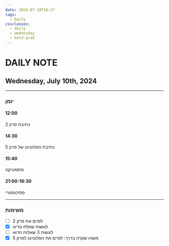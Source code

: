 ```yaml
---
date: 2024-07-10T16:27
tags:
  - Daily
cssclasses:
  - daily
  - wednesday
  - bold-grad
---
```

# DAILY NOTE
## Wednesday, July 10th, 2024
***
### יומן
#### 12:00
כתיבת פרק 2
#### 14:30
כתיבת הפלוטינג של פרק 5
#### 15:40
מתמטיקה
#### 21:00-16:30
פסיכומטרי
***
### משימות
- [ ] לסיים את פרק 2
- [x] לעשות שאלת טריגו
- [ ] לעשות 3 שאלות חדוא
- [x] משהו שקרה בדרך: לסיים את הפלוטינג לפרק 5